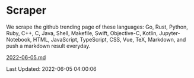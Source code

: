 # Scraper

We scrape the github trending page of these languages: Go, Rust, Python, Ruby, C++, C, Java, Shell, Makefile, Swift, Objective-C, Kotlin, Jupyter-Notebook, HTML, JavaScript, TypeScript, CSS, Vue, TeX, Markdown, and push a markdown result everyday.

[2022-06-05.md](https://github.com/yangwenmai/github-trending-backup/blob/master/2022-06-05.md)

Last Updated: 2022-06-05 04:00:06